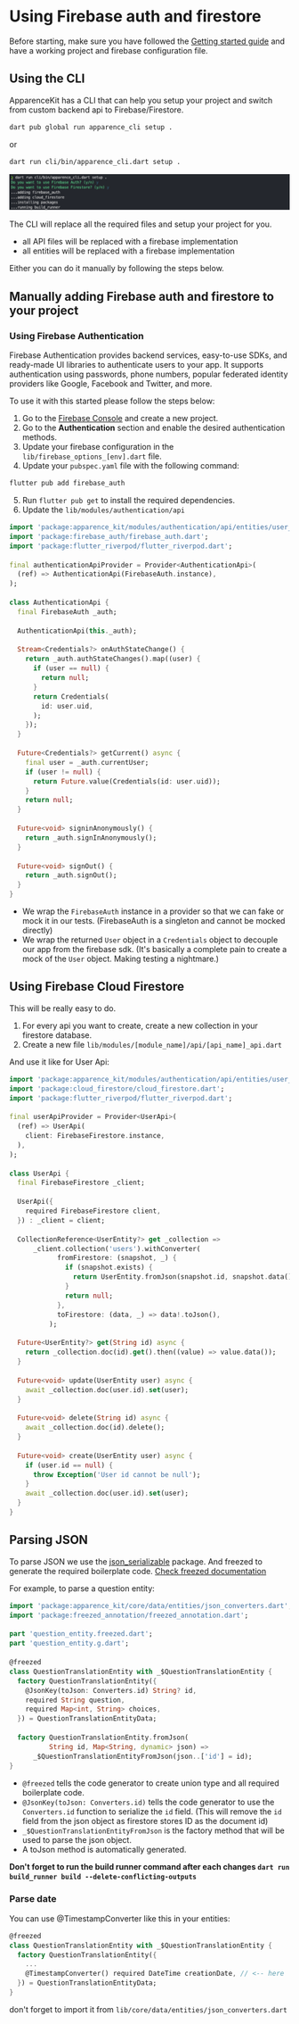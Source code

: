 
# Using Firebase auth and firestore
Before starting, make sure you have followed the [Getting started guide](./install.md) and have a working project and firebase configuration file.

## Using the CLI 
ApparenceKit has a CLI that can help you setup your project and switch from custom backend api to Firebase/Firestore. <br/>

```bash
dart pub global run apparence_cli setup .
```
or

```bash
dart run cli/bin/apparence_cli.dart setup .
```

![Apparence CLI setup](./img/firebase_guide/cli.png)

The CLI will replace all the required files and setup your project for you.
- all API files will be replaced with a firebase implementation
- all entities will be replaced with a firebase implementation

Either you can do it manually by following the steps below.


## Manually adding Firebase auth and firestore to your project

### Using Firebase Authentication

Firebase Authentication provides backend services, easy-to-use SDKs, and ready-made UI libraries to authenticate users to your app. It supports authentication using passwords, phone numbers, popular federated identity providers like Google, Facebook and Twitter, and more.

To use it with this started please follow the steps below:

1. Go to the [Firebase Console](https://console.firebase.google.com/) and create a new project.
2. Go to the **Authentication** section and enable the desired authentication methods.
3. Update your firebase configuration in the `lib/firebase_options_[env].dart` file.
4. Update your `pubspec.yaml` file with the following command:
```bash
flutter pub add firebase_auth
```
5. Run `flutter pub get` to install the required dependencies.
6. Update the `lib/modules/authentication/api`

```dart
import 'package:apparence_kit/modules/authentication/api/entities/user_entity.dart';
import 'package:firebase_auth/firebase_auth.dart';
import 'package:flutter_riverpod/flutter_riverpod.dart';

final authenticationApiProvider = Provider<AuthenticationApi>(
  (ref) => AuthenticationApi(FirebaseAuth.instance),
);

class AuthenticationApi {
  final FirebaseAuth _auth;

  AuthenticationApi(this._auth);

  Stream<Credentials?> onAuthStateChange() {
    return _auth.authStateChanges().map((user) {
      if (user == null) {
        return null;
      }
      return Credentials(
        id: user.uid,
      );
    });
  }

  Future<Credentials?> getCurrent() async {
    final user = _auth.currentUser;
    if (user != null) {
      return Future.value(Credentials(id: user.uid));
    }
    return null;
  }

  Future<void> signinAnonymously() {
    return _auth.signInAnonymously();
  }

  Future<void> signOut() {
    return _auth.signOut();
  }
}

```

- We wrap the `FirebaseAuth` instance in a provider so that we can fake or mock it in our tests.
(FirebaseAuth is a singleton and cannot be mocked directly)
- We wrap the returned `User` object in a `Credentials` object to decouple our app from the firebase sdk. (It's basically a complete pain to create a mock of the `User` object. Making testing a nightmare.)


## Using Firebase Cloud Firestore

This will be really easy to do. 

1. For every api you want to create, create a new collection in your firestore database.
2. Create a new file `lib/modules/[module_name]/api/[api_name]_api.dart`

And use it like for User Api:

```dart
import 'package:apparence_kit/modules/authentication/api/entities/user_entity.dart';
import 'package:cloud_firestore/cloud_firestore.dart';
import 'package:flutter_riverpod/flutter_riverpod.dart';

final userApiProvider = Provider<UserApi>(
  (ref) => UserApi(
    client: FirebaseFirestore.instance,
  ),
);

class UserApi {
  final FirebaseFirestore _client;

  UserApi({
    required FirebaseFirestore client,
  }) : _client = client;

  CollectionReference<UserEntity?> get _collection =>
      _client.collection('users').withConverter(
            fromFirestore: (snapshot, _) {
              if (snapshot.exists) {
                return UserEntity.fromJson(snapshot.id, snapshot.data()!);
              }
              return null;
            },
            toFirestore: (data, _) => data!.toJson(),
          );

  Future<UserEntity?> get(String id) async {
    return _collection.doc(id).get().then((value) => value.data());
  }

  Future<void> update(UserEntity user) async {
    await _collection.doc(user.id).set(user);
  }

  Future<void> delete(String id) async {
    await _collection.doc(id).delete();
  }

  Future<void> create(UserEntity user) async {
    if (user.id == null) {
      throw Exception('User id cannot be null');
    }
    await _collection.doc(user.id).set(user);
  }
}
```

## Parsing JSON

To parse JSON we use the [json_serializable](https://pub.dev/packages/json_serializable) package.
And freezed to generate the required boilerplate code. [Check freezed documentation](https://pub.dev/packages/freezed)

For example, to parse a question entity:
```dart
import 'package:apparence_kit/core/data/entities/json_converters.dart';
import 'package:freezed_annotation/freezed_annotation.dart';

part 'question_entity.freezed.dart';
part 'question_entity.g.dart';

@freezed
class QuestionTranslationEntity with _$QuestionTranslationEntity {
  factory QuestionTranslationEntity({
    @JsonKey(toJson: Converters.id) String? id,
    required String question,
    required Map<int, String> choices,
  }) = QuestionTranslationEntityData;

  factory QuestionTranslationEntity.fromJson(
          String id, Map<String, dynamic> json) =>
      _$QuestionTranslationEntityFromJson(json..['id'] = id);
}
```

- `@freezed` tells the code generator to create union type and all required boilerplate code.
- `@JsonKey(toJson: Converters.id)` tells the code generator to use the `Converters.id` function to serialize the `id` field. (This will remove the `id` field from the json object as firestore stores ID as the document id)
- `_$QuestionTranslationEntityFromJson` is the factory method that will be used to parse the json object.
- A toJson method is automatically generated.

**Don't forget to run the build runner command after each changes `dart run build_runner build --delete-conflicting-outputs`**

### Parse date

You can use @TimestampConverter like this in your entities:
```dart
@freezed
class QuestionTranslationEntity with _$QuestionTranslationEntity {
  factory QuestionTranslationEntity({
    ...
    @TimestampConverter() required DateTime creationDate, // <-- here
  }) = QuestionTranslationEntityData;
}
```

don't forget to import it from `lib/core/data/entities/json_converters.dart`